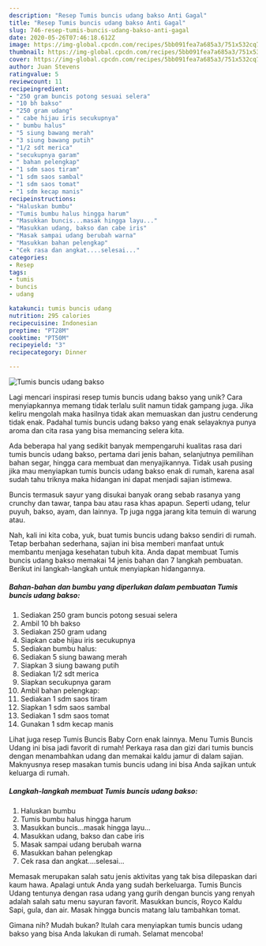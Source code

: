 ```yaml
---
description: "Resep Tumis buncis udang bakso Anti Gagal"
title: "Resep Tumis buncis udang bakso Anti Gagal"
slug: 746-resep-tumis-buncis-udang-bakso-anti-gagal
date: 2020-05-26T07:46:18.612Z
image: https://img-global.cpcdn.com/recipes/5bb091fea7a685a3/751x532cq70/tumis-buncis-udang-bakso-foto-resep-utama.jpg
thumbnail: https://img-global.cpcdn.com/recipes/5bb091fea7a685a3/751x532cq70/tumis-buncis-udang-bakso-foto-resep-utama.jpg
cover: https://img-global.cpcdn.com/recipes/5bb091fea7a685a3/751x532cq70/tumis-buncis-udang-bakso-foto-resep-utama.jpg
author: Juan Stevens
ratingvalue: 5
reviewcount: 11
recipeingredient:
- "250 gram buncis potong sesuai selera"
- "10 bh bakso"
- "250 gram udang"
- " cabe hijau iris secukupnya"
- " bumbu halus"
- "5 siung bawang merah"
- "3 siung bawang putih"
- "1/2 sdt merica"
- "secukupnya garam"
- " bahan pelengkap"
- "1 sdm saos tiram"
- "1 sdm saos sambal"
- "1 sdm saos tomat"
- "1 sdm kecap manis"
recipeinstructions:
- "Haluskan bumbu"
- "Tumis bumbu halus hingga harum"
- "Masukkan buncis...masak hingga layu..."
- "Masukkan udang, bakso dan cabe iris"
- "Masak sampai udang berubah warna"
- "Masukkan bahan pelengkap"
- "Cek rasa dan angkat....selesai..."
categories:
- Resep
tags:
- tumis
- buncis
- udang

katakunci: tumis buncis udang 
nutrition: 295 calories
recipecuisine: Indonesian
preptime: "PT28M"
cooktime: "PT50M"
recipeyield: "3"
recipecategory: Dinner

---
```



![Tumis buncis udang bakso](https://img-global.cpcdn.com/recipes/5bb091fea7a685a3/751x532cq70/tumis-buncis-udang-bakso-foto-resep-utama.jpg)

Lagi mencari inspirasi resep tumis buncis udang bakso yang unik? Cara menyiapkannya memang tidak terlalu sulit namun tidak gampang juga. Jika keliru mengolah maka hasilnya tidak akan memuaskan dan justru cenderung tidak enak. Padahal tumis buncis udang bakso yang enak selayaknya punya aroma dan cita rasa yang bisa memancing selera kita.

Ada beberapa hal yang sedikit banyak mempengaruhi kualitas rasa dari tumis buncis udang bakso, pertama dari jenis bahan, selanjutnya pemilihan bahan segar, hingga cara membuat dan menyajikannya. Tidak usah pusing jika mau menyiapkan tumis buncis udang bakso enak di rumah, karena asal sudah tahu triknya maka hidangan ini dapat menjadi sajian istimewa.

Buncis termasuk sayur yang disukai banyak orang sebab rasanya yang crunchy dan tawar, tanpa bau atau rasa khas apapun. Seperti udang, telur puyuh, bakso, ayam, dan lainnya. Tp juga ngga jarang kita temuin di warung atau.


Nah, kali ini kita coba, yuk, buat tumis buncis udang bakso sendiri di rumah. Tetap berbahan sederhana, sajian ini bisa memberi manfaat untuk membantu menjaga kesehatan tubuh kita. Anda dapat membuat Tumis buncis udang bakso memakai 14 jenis bahan dan 7 langkah pembuatan. Berikut ini langkah-langkah untuk menyiapkan hidangannya.

<!--inarticleads1-->

##### Bahan-bahan dan bumbu yang diperlukan dalam pembuatan Tumis buncis udang bakso:

1. Sediakan 250 gram buncis potong sesuai selera
1. Ambil 10 bh bakso
1. Sediakan 250 gram udang
1. Siapkan  cabe hijau iris secukupnya
1. Sediakan  bumbu halus:
1. Sediakan 5 siung bawang merah
1. Siapkan 3 siung bawang putih
1. Sediakan 1/2 sdt merica
1. Siapkan secukupnya garam
1. Ambil  bahan pelengkap:
1. Sediakan 1 sdm saos tiram
1. Siapkan 1 sdm saos sambal
1. Sediakan 1 sdm saos tomat
1. Gunakan 1 sdm kecap manis


Lihat juga resep Tumis Buncis Baby Corn enak lainnya. Menu Tumis Buncis Udang ini bisa jadi favorit di rumah! Perkaya rasa dan gizi dari tumis buncis dengan menambahkan udang dan memakai kaldu jamur di dalam sajian. Maknyusnya resep masakan tumis buncis udang ini bisa Anda sajikan untuk keluarga di rumah. 

<!--inarticleads2-->

##### Langkah-langkah membuat Tumis buncis udang bakso:

1. Haluskan bumbu
1. Tumis bumbu halus hingga harum
1. Masukkan buncis...masak hingga layu...
1. Masukkan udang, bakso dan cabe iris
1. Masak sampai udang berubah warna
1. Masukkan bahan pelengkap
1. Cek rasa dan angkat....selesai...


Memasak merupakan salah satu jenis aktivitas yang tak bisa dilepaskan dari kaum hawa. Apalagi untuk Anda yang sudah berkeluarga. Tumis Buncis Udang tentunya dengan rasa udang yang gurih dengan buncis yang renyah adalah salah satu menu sayuran favorit. Masukkan buncis, Royco Kaldu Sapi, gula, dan air. Masak hingga buncis matang lalu tambahkan tomat. 

Gimana nih? Mudah bukan? Itulah cara menyiapkan tumis buncis udang bakso yang bisa Anda lakukan di rumah. Selamat mencoba!
